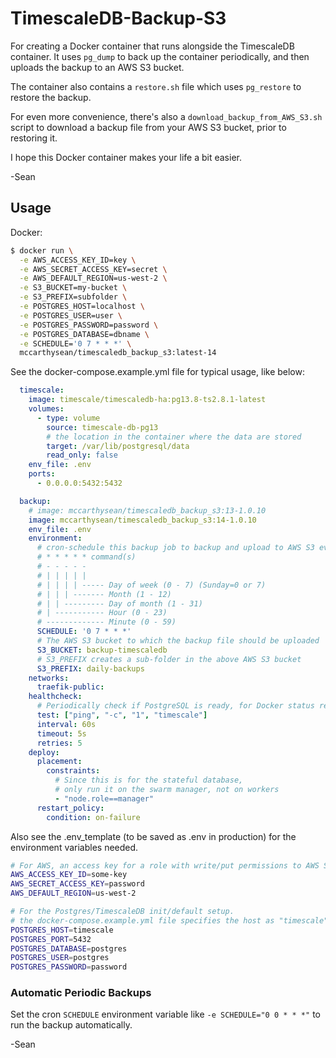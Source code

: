 # TimescaleDB-Backup-S3
For creating a Docker container that runs alongside the TimescaleDB container. It uses `pg_dump` to back up the container periodically, and then uploads the backup to an AWS S3 bucket.

The container also contains a `restore.sh` file which uses `pg_restore` to restore the backup.

For even more convenience, there's also a `download_backup_from_AWS_S3.sh` script to download a backup file from your AWS S3 bucket, prior to restoring it.

I hope this Docker container makes your life a bit easier.

-Sean

## Usage

Docker:
```sh
$ docker run \
  -e AWS_ACCESS_KEY_ID=key \
  -e AWS_SECRET_ACCESS_KEY=secret \
  -e AWS_DEFAULT_REGION=us-west-2 \
  -e S3_BUCKET=my-bucket \
  -e S3_PREFIX=subfolder \
  -e POSTGRES_HOST=localhost \
  -e POSTGRES_USER=user \
  -e POSTGRES_PASSWORD=password \
  -e POSTGRES_DATABASE=dbname \
  -e SCHEDULE='0 7 * * *' \
  mccarthysean/timescaledb_backup_s3:latest-14
```

See the docker-compose.example.yml file for typical usage, like below:
```yaml
  timescale:
    image: timescale/timescaledb-ha:pg13.8-ts2.8.1-latest
    volumes: 
      - type: volume
        source: timescale-db-pg13
        # the location in the container where the data are stored
        target: /var/lib/postgresql/data
        read_only: false
    env_file: .env
    ports:
      - 0.0.0.0:5432:5432

  backup:
    # image: mccarthysean/timescaledb_backup_s3:13-1.0.10
    image: mccarthysean/timescaledb_backup_s3:14-1.0.10
    env_file: .env
    environment:
      # cron-schedule this backup job to backup and upload to AWS S3 every so often
      # * * * * * command(s)
      # - - - - -
      # | | | | |
      # | | | | ----- Day of week (0 - 7) (Sunday=0 or 7)
      # | | | ------- Month (1 - 12)
      # | | --------- Day of month (1 - 31)
      # | ----------- Hour (0 - 23)
      # ------------- Minute (0 - 59)
      SCHEDULE: '0 7 * * *'
      # The AWS S3 bucket to which the backup file should be uploaded
      S3_BUCKET: backup-timescaledb
      # S3_PREFIX creates a sub-folder in the above AWS S3 bucket
      S3_PREFIX: daily-backups
    networks:
      traefik-public:
    healthcheck:
      # Periodically check if PostgreSQL is ready, for Docker status reporting
      test: ["ping", "-c", "1", "timescale"]
      interval: 60s
      timeout: 5s
      retries: 5
    deploy:
      placement:
        constraints:
          # Since this is for the stateful database,
          # only run it on the swarm manager, not on workers
          - "node.role==manager"
      restart_policy:
        condition: on-failure
```

Also see the .env_template (to be saved as .env in production) for the environment variables needed.
```bash
# For AWS, an access key for a role with write/put permissions to AWS S3 bucket
AWS_ACCESS_KEY_ID=some-key
AWS_SECRET_ACCESS_KEY=password
AWS_DEFAULT_REGION=us-west-2

# For the Postgres/TimescaleDB init/default setup.
# the docker-compose.example.yml file specifies the host as "timescale"
POSTGRES_HOST=timescale
POSTGRES_PORT=5432
POSTGRES_DATABASE=postgres
POSTGRES_USER=postgres
POSTGRES_PASSWORD=password
```
### Automatic Periodic Backups

Set the cron `SCHEDULE` environment variable like `-e SCHEDULE="0 0 * * *"` to run the backup automatically.

-Sean